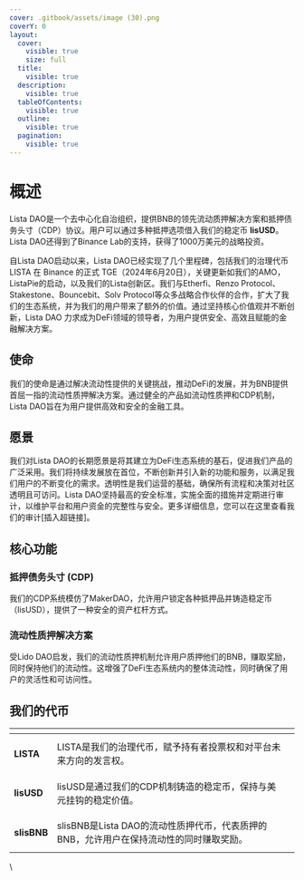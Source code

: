 ```yaml
---
cover: .gitbook/assets/image (30).png
coverY: 0
layout:
  cover:
    visible: true
    size: full
  title:
    visible: true
  description:
    visible: true
  tableOfContents:
    visible: true
  outline:
    visible: true
  pagination:
    visible: true
---
```


# 概述

Lista DAO是一个去中心化自治组织，提供BNB的领先流动质押解决方案和抵押债务头寸（CDP）协议。用户可以通过多种抵押选项借入我们的稳定币 **lisUSD**。Lista DAO还得到了Binance Lab的支持，获得了1000万美元的战略投资。

自Lista DAO启动以来，Lista DAO已经实现了几个里程碑，包括我们的治理代币 LISTA 在 Binance 的正式 TGE（2024年6月20日），关键更新如我们的AMO，ListaPie的启动，以及我们的Lista创新区。我们与Etherfi、Renzo Protocol、Stakestone、Bouncebit、Solv Protocol等众多战略合作伙伴的合作，扩大了我们的生态系统，并为我们的用户带来了额外的价值。通过坚持核心价值观并不断创新，Lista DAO 力求成为DeFi领域的领导者，为用户提供安全、高效且赋能的金融解决方案。

## 使命

我们的使命是通过解决流动性提供的关键挑战，推动DeFi的发展，并为BNB提供首屈一指的流动性质押解决方案。通过健全的产品如流动性质押和CDP机制，Lista DAO旨在为用户提供高效和安全的金融工具。

## 愿景

我们对Lista DAO的长期愿景是将其建立为DeFi生态系统的基石，促进我们产品的广泛采用。我们将持续发展放在首位，不断创新并引入新的功能和服务，以满足我们用户的不断变化的需求。透明性是我们运营的基础，确保所有流程和决策对社区透明且可访问。Lista DAO坚持最高的安全标准，实施全面的措施并定期进行审计，以维护平台和用户资金的完整性与安全。更多详细信息，您可以在这里查看我们的审计\[插入超链接]。

## 核心功能

### 抵押债务头寸 (CDP)

我们的CDP系统模仿了MakerDAO，允许用户锁定各种抵押品并铸造稳定币（lisUSD），提供了一种安全的资产杠杆方式。

### 流动性质押解决方案

受Lido DAO启发，我们的流动性质押机制允许用户质押他们的BNB，赚取奖励，同时保持他们的流动性。这增强了DeFi生态系统内的整体流动性，同时确保了用户的灵活性和可访问性。

## 我们的代币

<table data-view="cards"><thead><tr><th></th><th></th><th></th></tr></thead><tbody><tr><td><h4>LISTA</h4></td><td>LISTA是我们的治理代币，赋予持有者投票权和对平台未来方向的发言权。</td><td></td></tr><tr><td><h4>lisUSD</h4></td><td>lisUSD是通过我们的CDP机制铸造的稳定币，保持与美元挂钩的稳定价值。</td><td></td></tr><tr><td><h4>slisBNB</h4></td><td>slisBNB是Lista DAO的流动性质押代币，代表质押的BNB，允许用户在保持流动性的同时赚取奖励。</td><td></td></tr></tbody></table>

\\
